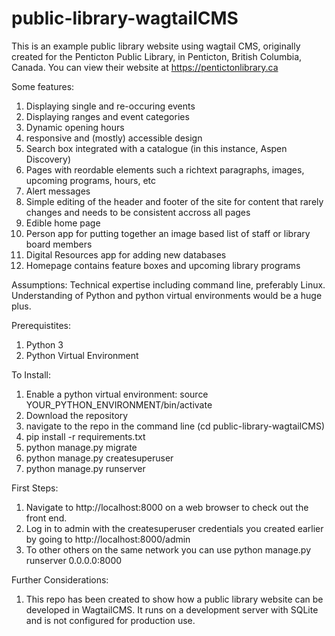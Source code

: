 # public-library-wagtailCMS
This is an example public library website using wagtail CMS, originally created for the Penticton Public Library, in Penticton, British Columbia, Canada. You can view their website at https://pentictonlibrary.ca

Some features: 
1) Displaying single and re-occuring events
2) Displaying ranges and event categories
3) Dynamic opening hours
4) responsive and (mostly) accessible design
5) Search box integrated with a catalogue (in this instance, Aspen Discovery)
6) Pages with reordable elements such a richtext paragraphs, images, upcoming programs, hours, etc
7) Alert messages 
8) Simple editing of the header and footer of the site for content that rarely changes and needs to be consistent accross all pages
9) Edible home page
10) Person app for putting together an image based list of staff or library board members
11) Digital Resources app for adding new databases
12) Homepage contains feature boxes and upcoming library programs

Assumptions: 
Technical expertise including command line, preferably Linux. Understanding of Python and python virtual environments would be a huge plus. 

Prerequistites: 
1) Python 3
2) Python Virtual Environment

To Install: 
1) Enable a python virtual environment: source YOUR_PYTHON_ENVIRONMENT/bin/activate
2) Download the repository
3) navigate to the repo in the command line (cd public-library-wagtailCMS)
4) pip install -r requirements.txt
5) python manage.py migrate
6) python manage.py createsuperuser
7) python manage.py runserver

First Steps: 
1) Navigate to http://localhost:8000 on a web browser to check out the front end. 
2) Log in to admin with the createsuperuser credentials you created earlier by going to http://localhost:8000/admin
3) To other others on the same network you can use python manage.py runserver 0.0.0.0:8000

Further Considerations: 
1) This repo has been created to show how a public library website can be developed in WagtailCMS. It runs on a development server with SQLite and is not configured for production use.   
